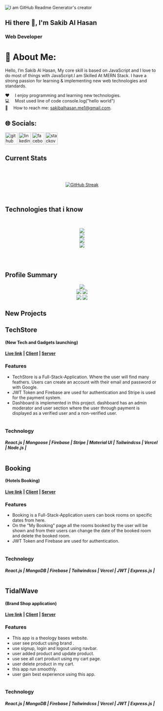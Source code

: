 
![I am GitHub Readme Generator's creator](https://scontent.fdac1-2.fna.fbcdn.net/v/t39.30808-6/408465965_2117619295257058_7259010844846063845_n.jpg?_nc_cat=111&ccb=1-7&_nc_sid=3635dc&_nc_eui2=AeG9AYsufZLH0c-SReXSomkmvc7OUpR9vO69zs5SlH287iVG3Zt6K60TjzbdF9YypSaING_TYEQnb4Cpstbhxl9f&_nc_ohc=EqSUmzrelJ0AX8Snk9f&_nc_zt=23&_nc_ht=scontent.fdac1-2.fna&oh=00_AfCTzv2q-7Hrw5YDbx1h3qLtne9Iqnjt2fQ0eIh6rgmO7g&oe=6598527D)


## Hi there 👋, I'm Sakib Al Hasan
### Web Developer


# 💫 About Me: 

Hello, I’m Sakib Al Hasan, My core skill is based on JavaScript
and I love to do most of things with JavaScript.I  am Skilled At MERN Stack. I have a strong passion
for learning & implementing new web technologies and standards. 

♥️  I enjoy programming and learning new technologies. <br/>
💻  Most used line of code console.log("hello world") <br/>
:e-mail:  How to reach me: sakibalhasan.me1@gmail.com. <br/>

## 🌐 Socials:

[<img src='https://cdn.jsdelivr.net/npm/simple-icons@3.0.1/icons/github.svg' alt='github' height='40'>](https://github.com/https://github.com/SakibAlHasan10)  [<img src='https://cdn.jsdelivr.net/npm/simple-icons@3.0.1/icons/linkedin.svg' alt='linkedin' height='40'>](https://www.linkedin.com/in/https://www.linkedin.com/in/sakibalhasan10)  [<img src='https://cdn.jsdelivr.net/npm/simple-icons@3.0.1/icons/facebook.svg' alt='facebook' height='40'>](https://www.facebook.com/https://www.facebook.com/msu.sakib.1)  [<img src='https://cdn.jsdelivr.net/npm/simple-icons@3.0.1/icons/stackoverflow.svg' alt='stackoverflow' height='40'>](https://stackoverflow.com/users/https://stackoverflow.com/users/23039920/sakib-al-hasan)  



## Current Stats
<br/><br/>
<div align="center">
  
[![GitHub Streak](https://github-readme-streak-stats.herokuapp.com?user=SakibAlHasan10&theme=dark&hide_border=true&card_width=600&ring=39D5FF&fire=39D5FF&currStreakNum=39D5FF&currStreakLabel=39D5FF&dates=FFFFFF&stroke=023047&sideNums=80ED99&sideLabels=80ED99&background=023047)](https://git.io/streak-stats)

</div> <br/>
<!-- <a href="https://git.io/streak-stats"><img src="https://streak-stats.demolab.com?user=SakibAlHasan10&theme=radical" alt="GitHub Streak" /></a> -->

## Technologies that i know
<br/>


<p align="center" >
  <a href="https://skillicons.dev">
    <img src="https://skillicons.dev/icons?i=html,css,js" /> <br/>
    <img src="https://skillicons.dev/icons?i=react,redux,nextjs,materialui,tailwind,firebase" /> <br/>
    <img src="https://skillicons.dev/icons?i=nodejs,express,mongodb" /> <br/>
    <img src="https://skillicons.dev/icons?i=git,github,netlify,vercel,vscode" />
  </a>
</p>
<br/><br/>


## Profile Summary
<div align="center">
  
![](https://github-profile-summary-cards.vercel.app/api/cards/profile-details?username=SakibAlHasan10&theme=github_dark) <br/>
![](https://github-profile-summary-cards.vercel.app/api/cards/repos-per-language?username=SakibAlHasan10&theme=github_dark&exclude=exclude)
![](https://github-profile-summary-cards.vercel.app/api/cards/most-commit-language?username=SakibAlHasan10&theme=github_dark&exclude=exclude) <br/>
![](https://github-profile-summary-cards.vercel.app/api/cards/productive-time?username=SakibAlHasan10&theme=github_dark)
![](https://github-profile-summary-cards.vercel.app/api/cards/stats?username=SakibAlHasan10&theme=github_dark)
</div>


<!-- projects -->

## New Projects 

## TechStore 
#### (New Tech and Gadgets launching)

#### [Live link](https://creative-technology-f4fea.web.app) | [Client](https://github.com/SakibAlHasan10/tech-store-client-site) |  [Server](https://github.com/SakibAlHasan10/tech-store-sever-site) 


### Features
- TechStore is a Full-Stack-Application. Where the user will find many feathers. Users can create an account with
  their email and password or with Google.
- JWT Token and Firebase are used for authentication and Stripe is used for the payment system.
- Dashboard is implemented in this project. dashboard has an admin moderator and user section where the user
through payment is displayed as a verified user and a non-verified user.
 <br/><br/>

### Technology
##### React.js | Mongoose | Firebase | Stripe | Material UI | Tailwindcss | Vercel | Node.js | <br/> <br/>

## Booking
#### (Hotels Booking)

#### [Live link](https://booking-aeff8.web.app/) | [Client](https://github.com/SakibAlHasan10/hotel-booking-client-site) |  [Server](https://github.com/SakibAlHasan10/hotel-booking-server-site) 

### Features
- Booking is a Full-Stack-Application users can book rooms on specific dates from here.
- On the "My Booking" page all the rooms booked by the user will be shown and from their users can change the
  date of the booked room and delete the booked room.
- JWT Token and Firebase are used for authentication. <br/><br/>

### Technology
##### React.js | MongoDB | Firebase | Tailwindcss | Vercel | JWT | Express.js | <br/> <br/>


## TidalWave
#### (Brand Shop application)

#### [Live link](https://tidal-wave-c3f51.web.app/) | [Client](https://github.com/SakibAlHasan10/brand-shop-client-side) |  [Server](https://github.com/SakibAlHasan10/brand-shop-server-side) 

### Features
- This app is a theology bases website.
- user see product using brand .
- use signup, login and logout using navbar.
- user added product and update product.
- use see all cart product using my cart page.
- user delete product in my cart.
- this app run smoothly.
- user gain best experience using this app. <br/><br/>

### Technology
##### React.js | MongoDB | Firebase | Tailwindcss | Vercel | JWT | Express.js |



